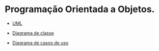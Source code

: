 # Programação Orientada a Objetos.

* [UML](https://github.com/ranielcsar/POO-Java/blob/master/UML.md "Unified Modeling Language ou, em português, Linguagem de modelagem unificada")

* [Diagrama de classe](https://github.com/ranielcsar/POO-Java/blob/master/Diagrama%20de%20classes.md)

* [Diagrama de casos de uso](https://github.com/ranielcsar/POO-Java/blob/master/Diagrama%20de%20Casos%20de%20Uso.md)
